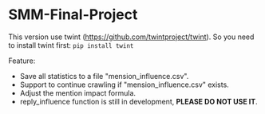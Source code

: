 # SMM-Final-Project

This version use twint (https://github.com/twintproject/twint).
So you need to install twint first:
`pip install twint`

Feature:
- Save all statistics to a file "mension_influence.csv".
- Support to continue crawling if "mension_influence.csv" exists.
- Adjust the mention impact formula.
- reply_influence function is still in development, **PLEASE DO NOT USE IT**.
